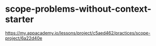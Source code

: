 # scope-problems-without-context-starter

https://my.appacademy.io/lessons/project/c5aed462/practices/scope-project/6a22d40e
